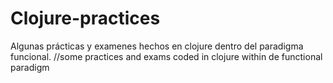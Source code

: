 # Clojure-practices
Algunas prácticas y examenes hechos en clojure dentro del paradigma funcional.
//some practices and exams coded in clojure within de functional paradigm
